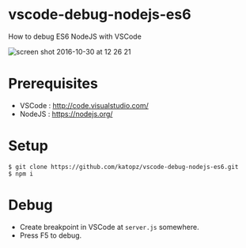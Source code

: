 # vscode-debug-nodejs-es6
How to debug ES6 NodeJS with VSCode

![screen shot 2016-10-30 at 12 26 21](https://cloud.githubusercontent.com/assets/97060/19834777/617b5240-9ea0-11e6-9b55-9422c8d7a2c0.png)

# Prerequisites
- VSCode : http://code.visualstudio.com/
- NodeJS : https://nodejs.org/

# Setup
```shell
$ git clone https://github.com/katopz/vscode-debug-nodejs-es6.git
$ npm i
```

# Debug
- Create breakpoint in VSCode at `server.js` somewhere.
- Press F5 to debug.